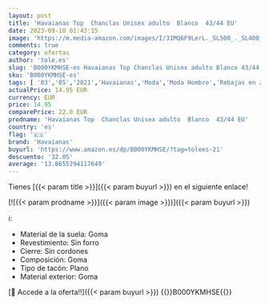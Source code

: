 ```yaml
---
layout: post
title: 'Havaianas Top  Chanclas Unisex adulto  Blanco  43/44 EU'
date: 2023-09-10 01:43:15
image: 'https://m.media-amazon.com/images/I/31MQ6F9LerL._SL500_._SL400_.jpg'
comments: true
category: ofertas
author: 'tole.es'
slug: 'B000YKMHSE-es Havaianas Top Chanclas Unisex adulto Blanco 43/44 EU'
sku: 'B000YKMHSE-es'
tags: [ '03','05','2021','Havaianas','Moda','Moda Hombre','Rebajas en zapatos hombre','Sandalias de dedo para hombre','Self Service','Special Features Stores','Vuelta al cole para niña','Vuelta al cole para niño','Zapatos para hombre','chanclas','havaianas','🇪🇸', ]
actualPrice: 14.95 EUR
currency: EUR
price: 14.95
comparePrice: 22.0 EUR
prodname: 'Havaianas Top  Chanclas Unisex adulto  Blanco  43/44 EU'
country: 'es'
flag: '🇪🇸'
brand: 'Havaianas'
buyurl: 'https://www.amazon.es/dp/B000YKMHSE/?tag=tolees-21'
descuento: '32.05'
average: '13.8655294117649'
---
```


Tienes [{{< param title >}}]({{< param buyurl >}}) en el siguiente enlace!

[![{{< param prodname >}}]({{< param image >}})]({{< param buyurl >}})

ℹ️:

- Material de la suela: Goma
- Revestimiento: Sin forro
- Cierre: Sin cordones
- Composición: Goma
- Tipo de tacón: Plano
- Material exterior: Goma

[🛒 Accede a la oferta!!]({{< param buyurl >}})
{{<world>}}B000YKMHSE{{</world>}}
